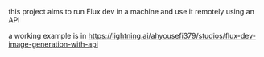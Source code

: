 this project aims to run Flux dev in a machine and use it remotely using an API

a working example is in https://lightning.ai/ahyousefi379/studios/flux-dev-image-generation-with-api
